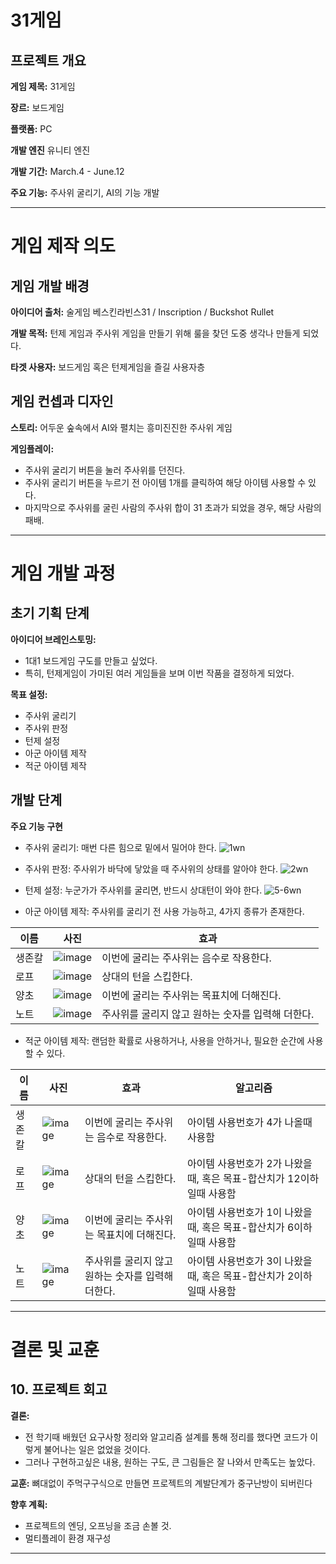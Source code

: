 # 31게임

## 프로젝트 개요
 **게임 제목:** 31게임
 
 **장르:** 보드게임
 
**플랫폼:** PC

 **개발 엔진** 유니티 엔진
 
 **개발 기간:** March.4 - June.12
 
**주요 기능:** 주사위 굴리기, AI의 기능 개발

---

# 게임 제작 의도

## 게임 개발 배경
**아이디어 출처:** 술게임 베스킨라빈스31 / Inscription / Buckshot Rullet

**개발 목적:** 턴제 게임과 주사위 게임을 만들기 위해 룰을 찾던 도중 생각나 만들게 되었다.

**타겟 사용자:** 보드게임 혹은 턴제게임을 즐길 사용자층

## 게임 컨셉과 디자인
 **스토리:** 어두운 숲속에서 AI와 펼치는 흥미진진한 주사위 게임
 
 **게임플레이:** 
 - 주사위 굴리기 버튼을 눌러 주사위를 던진다.
 - 주사위 굴리기 버튼을 누르기 전 아이템 1개를 클릭하여 해당 아이템 사용할 수 있다.
 - 마지막으로 주사위를 굴린 사람의 주사위 합이 31 초과가 되었을 경우, 해당 사람의 패배.

---

# 게임 개발 과정

## 초기 기획 단계
 **아이디어 브레인스토밍:**
 - 1대1 보드게임 구도를 만들고 싶었다.
 - 특히, 턴제게임이 가미된 여러 게임들을 보며 이번 작품을 결정하게 되었다.
   
 **목표 설정:**
  - 주사위 굴리기
  - 주사위 판정
  - 턴제 설정
  - 아군 아이템 제작
  - 적군 아이템 제작

## 개발 단계
**주요 기능 구현**
- 주사위 굴리기: 매번 다른 힘으로 밑에서 밀어야 한다.
  ![1wn](https://github.com/HardtackWithStew/beskinrabin.github.io/assets/128970120/13b74829-6b53-4959-a9c6-fe221a349c18)

- 주사위 판정: 주사위가 바닥에 닿았을 때 주사위의 상태를 알아야 한다.
  ![2wn](https://github.com/HardtackWithStew/beskinrabin.github.io/assets/128970120/9aa1174c-757f-4e77-8d9d-cfbd8d0e6808)

- 턴제 설정: 누군가가 주사위를 굴리면, 반드시 상대턴이 와야 한다.
  ![5-6wn](https://github.com/HardtackWithStew/beskinrabin.github.io/assets/128970120/3274062c-d6fe-417d-bc4c-d7cfe98b701c)

- 아군 아이템 제작: 주사위를 굴리기 전 사용 가능하고, 4가지 종류가 존재한다.

|이름|사진|효과|
|----|-----|----|
|생존칼|![image](https://github.com/HardtackWithStew/beskinrabin.github.io/assets/128970120/16c10737-8f5c-470d-b910-aee7b23f00ef)|이번에 굴리는 주사위는 음수로 작용한다.|
|로프|![image](https://github.com/HardtackWithStew/beskinrabin.github.io/assets/128970120/e0bc81e1-c3fa-432f-b91f-317234402378)|상대의 턴을 스킵한다.|
|양초|![image](https://github.com/HardtackWithStew/beskinrabin.github.io/assets/128970120/7976c14a-a9a9-45ef-b017-a5ae0464476b)|이번에 굴리는 주사위는 목표치에 더해진다.|
|노트|![image](https://github.com/HardtackWithStew/beskinrabin.github.io/assets/128970120/2b506948-90c5-4a16-af6a-6b7ca4f534d0)|주사위를 굴리지 않고 원하는 숫자를 입력해 더한다.|

- 적군 아이템 제작: 랜덤한 확률로 사용하거나, 사용을 안하거나, 필요한 순간에 사용할 수 있다.

|이름|사진|효과|알고리즘|
|----|-----|----|----|
|생존칼|![image](https://github.com/HardtackWithStew/beskinrabin.github.io/assets/128970120/16c10737-8f5c-470d-b910-aee7b23f00ef)|이번에 굴리는 주사위는 음수로 작용한다.|아이템 사용번호가 4가 나올때 사용함|
|로프|![image](https://github.com/HardtackWithStew/beskinrabin.github.io/assets/128970120/e0bc81e1-c3fa-432f-b91f-317234402378)|상대의 턴을 스킵한다.|아이템 사용번호가 2가 나왔을 때, 혹은 목표-합산치가 12이하일때 사용함| 
|양초|![image](https://github.com/HardtackWithStew/beskinrabin.github.io/assets/128970120/7976c14a-a9a9-45ef-b017-a5ae0464476b)|이번에 굴리는 주사위는 목표치에 더해진다.|아이템 사용번호가 1이 나왔을 때, 혹은 목표-합산치가 6이하일때 사용함| 
|노트|![image](https://github.com/HardtackWithStew/beskinrabin.github.io/assets/128970120/2b506948-90c5-4a16-af6a-6b7ca4f534d0)|주사위를 굴리지 않고 원하는 숫자를 입력해 더한다.|아이템 사용번호가 3이 나왔을 때, 혹은 목표-합산치가 2이하일때 사용함| 
  
        
---

# 결론 및 교훈

## 10. 프로젝트 회고
 **결론:**
 - 전 학기때 배웠던 요구사항 정리와 알고리즘 설계를 통해 정리를 했다면 코드가 이렇게 불어나는 일은 없었을 것이다.
 - 그러나 구현하고싶은 내용, 원하는 구도, 큰 그림들은 잘 나와서 만족도는 높았다.
 
 **교훈:** 뼈대없이 주먹구구식으로 만들면 프로젝트의 계발단계가 중구난방이 되버린다
 
 **향후 계획:**
   - 프로젝트의 엔딩, 오프닝을 조금 손볼 것.
   - 멀티플레이 환경 재구성

---
